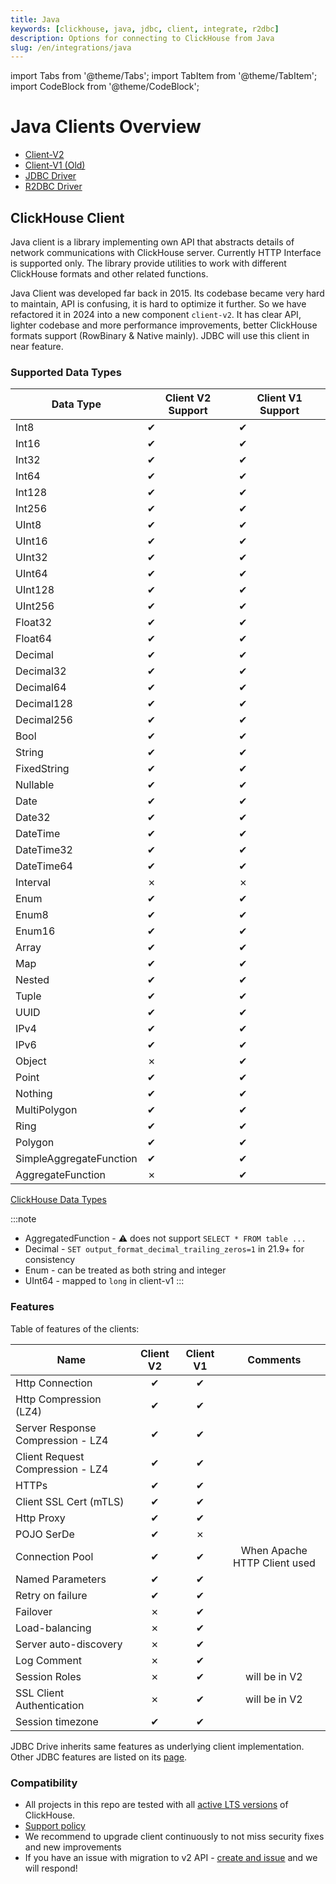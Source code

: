 ```yaml
---
title: Java
keywords: [clickhouse, java, jdbc, client, integrate, r2dbc]
description: Options for connecting to ClickHouse from Java
slug: /en/integrations/java
---
```


import Tabs from '@theme/Tabs';
import TabItem from '@theme/TabItem';
import CodeBlock from '@theme/CodeBlock';

# Java Clients Overview

- [Client-V2](./client-v2.md)
- [Client-V1 (Old)](./client-v1.md)
- [JDBC Driver](./jdbc-driver.md)
- [R2DBC Driver](./r2dbc.md)

## ClickHouse Client

Java client is a library implementing own API that abstracts details of network communications with ClickHouse server. Currently HTTP Interface is supported only. The library provide utilities to work with different ClickHouse formats and other related functions.

Java Client was developed far back in 2015. Its codebase became very hard to maintain, API is confusing, it is hard to optimize it further. So we have refactored it in 2024 into a new component  `client-v2`. It has clear API, lighter codebase and more performance improvements, better ClickHouse formats support (RowBinary & Native mainly). JDBC will use this client in near feature.  

### Supported Data Types

|**Data Type**          |**Client V2 Support**|**Client V1 Support**|
|-----------------------|---------------------|---------------------|
|Int8                   |✔                    |✔                    |
|Int16                  |✔                    |✔                    |
|Int32                  |✔                    |✔                    |
|Int64                  |✔                    |✔                    |
|Int128                 |✔                    |✔                    |
|Int256                 |✔                    |✔                    |
|UInt8                  |✔                    |✔                    |
|UInt16                 |✔                    |✔                    |
|UInt32                 |✔                    |✔                    |
|UInt64                 |✔                    |✔                    |
|UInt128                |✔                    |✔                    |
|UInt256                |✔                    |✔                    |
|Float32                |✔                    |✔                    |
|Float64                |✔                    |✔                    |
|Decimal                |✔                    |✔                    |
|Decimal32              |✔                    |✔                    |
|Decimal64              |✔                    |✔                    |
|Decimal128             |✔                    |✔                    |
|Decimal256             |✔                    |✔                    |
|Bool                   |✔                    |✔                    |
|String                 |✔                    |✔                    |
|FixedString            |✔                    |✔                    |
|Nullable               |✔                    |✔                    |
|Date                   |✔                    |✔                    |
|Date32                 |✔                    |✔                    |
|DateTime               |✔                    |✔                    |
|DateTime32             |✔                    |✔                    |
|DateTime64             |✔                    |✔                    |
|Interval               |✗                    |✗                    |
|Enum                   |✔                    |✔                    |
|Enum8                  |✔                    |✔                    |
|Enum16                 |✔                    |✔                    |
|Array                  |✔                    |✔                    |
|Map                    |✔                    |✔                    |
|Nested                 |✔                    |✔                    |
|Tuple                  |✔                    |✔                    |
|UUID                   |✔                    |✔                    |
|IPv4                   |✔                    |✔                    |
|IPv6                   |✔                    |✔                    |
|Object                 |✗                    |✔                    |
|Point                  |✔                    |✔                    |
|Nothing                |✔                    |✔                    |
|MultiPolygon           |✔                    |✔                    |
|Ring                   |✔                    |✔                    |
|Polygon                |✔                    |✔                    |
|SimpleAggregateFunction|✔                    |✔                    |
|AggregateFunction      |✗                    |✔                    |

[ClickHouse Data Types](/docs/en/sql-reference/data-types)

:::note
- AggregatedFunction - :warning: does not support `SELECT * FROM table ...`
- Decimal - `SET output_format_decimal_trailing_zeros=1` in 21.9+ for consistency
- Enum - can be treated as both string and integer
- UInt64 - mapped to `long` in client-v1 
:::

### Features

Table of features of the clients:

| Name                                         | Client V2 | Client V1 | Comments
|----------------------------------------------|:---------:|:---------:|:---------:|
| Http Connection                              |✔       |✔      | |
| Http Compression (LZ4)                       |✔       |✔      | |
| Server Response Compression - LZ4            |✔       |✔      | | 
| Client Request Compression - LZ4             |✔       |✔      | |
| HTTPs                                        |✔       |✔      | |
| Client SSL Cert (mTLS)                       |✔       |✔      | |
| Http Proxy                                   |✔       |✔      | |
| POJO SerDe                                   |✔       |✗      | |
| Connection Pool                              |✔       |✔      | When Apache HTTP Client used |
| Named Parameters                             |✔       |✔      | |
| Retry on failure                             |✔       |✔      | |
| Failover                                     |✗       |✔      | |
| Load-balancing                               |✗       |✔      | |
| Server auto-discovery                        |✗       |✔      | |
| Log Comment                                  |✗       |✔      | |
| Session Roles                                |✗       |✔      | will be in V2 |
| SSL Client Authentication                    |✗       |✔      | will be in V2 |
| Session timezone                             |✔       |✔      | |


JDBC Drive inherits same features as underlying client implementation. Other JDBC features are listed on its [page](/docs/en/integrations/java/jdbc-driver#features).

### Compatibility

- All projects in this repo are tested with all [active LTS versions](https://github.com/ClickHouse/ClickHouse/pulls?q=is%3Aopen+is%3Apr+label%3Arelease) of ClickHouse.
- [Support policy](https://github.com/ClickHouse/ClickHouse/blob/master/SECURITY.md#security-change-log-and-support)
- We recommend to upgrade client continuously to not miss security fixes and new improvements
- If you have an issue with migration to v2 API - [create and issue](https://github.com/ClickHouse/clickhouse-java/issues/new?assignees=&labels=v2-feedback&projects=&template=v2-feedback.md&title=) and we will respond! 
